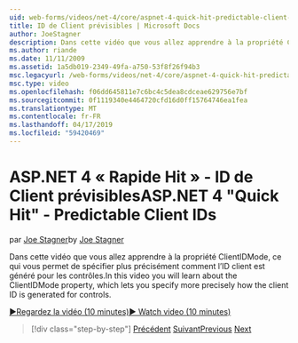 ```yaml
---
uid: web-forms/videos/net-4/core/aspnet-4-quick-hit-predictable-client-ids
title: ID de Client prévisibles | Microsoft Docs
author: JoeStagner
description: Dans cette vidéo que vous allez apprendre à la propriété ClientIDMode, ce qui vous permet de spécifier plus précisément comment l’ID client est généré pour les contrôles.
ms.author: riande
ms.date: 11/11/2009
ms.assetid: 1a5db019-2349-49fa-a750-53f8f26f94b3
msc.legacyurl: /web-forms/videos/net-4/core/aspnet-4-quick-hit-predictable-client-ids
msc.type: video
ms.openlocfilehash: f06dd645811e7c6bc4c5dea8cdceae629756e7bf
ms.sourcegitcommit: 0f1119340e4464720cfd16d0ff15764746ea1fea
ms.translationtype: MT
ms.contentlocale: fr-FR
ms.lasthandoff: 04/17/2019
ms.locfileid: "59420469"
---
```

# <a name="aspnet-4-quick-hit---predictable-client-ids"></a><span data-ttu-id="ae853-103">ASP.NET 4 « Rapide Hit » - ID de Client prévisibles</span><span class="sxs-lookup"><span data-stu-id="ae853-103">ASP.NET 4 "Quick Hit" - Predictable Client IDs</span></span>

<span data-ttu-id="ae853-104">par [Joe Stagner](https://github.com/JoeStagner)</span><span class="sxs-lookup"><span data-stu-id="ae853-104">by [Joe Stagner](https://github.com/JoeStagner)</span></span>

<span data-ttu-id="ae853-105">Dans cette vidéo que vous allez apprendre à la propriété ClientIDMode, ce qui vous permet de spécifier plus précisément comment l’ID client est généré pour les contrôles.</span><span class="sxs-lookup"><span data-stu-id="ae853-105">In this video you will learn about the ClientIDMode property, which lets you specify more precisely how the client ID is generated for controls.</span></span> 

[<span data-ttu-id="ae853-106">&#9654;Regardez la vidéo (10 minutes)</span><span class="sxs-lookup"><span data-stu-id="ae853-106">&#9654; Watch video (10 minutes)</span></span>](https://channel9.msdn.com/Blogs/ASP-NET-Site-Videos/aspnet-4-quick-hit-predictable-client-ids)

> [!div class="step-by-step"]
> <span data-ttu-id="ae853-107">[Précédent](aspnet-4-quick-hit-clean-webconfig-files.md)
> [Suivant](aspnet-4-quick-hit-the-htmlencoder-utility-method.md)</span><span class="sxs-lookup"><span data-stu-id="ae853-107">[Previous](aspnet-4-quick-hit-clean-webconfig-files.md)
[Next](aspnet-4-quick-hit-the-htmlencoder-utility-method.md)</span></span>
